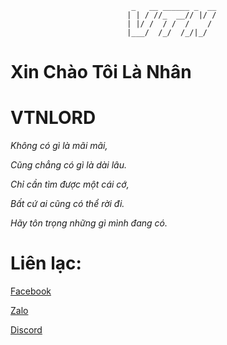
                               _   __ ______ _  __
                              | | / //_  __// |/ /
                              | |/ /  / /  /    / 
                              |___/  /_/  /_/|_/ 
                              
# Xin Chào Tôi Là Nhân
# VTNLORD
_Không có gì là mãi mãi,_

_Cũng chẳng có gì là dài lâu._

_Chỉ cần tìm được một cái cớ,_

_Bất cứ ai cũng có thể rời đi._

_Hãy tôn trọng những gì mình đang có._

# Liên lạc: 

[Facebook](https://www.facebook.com/vtnlord)

[Zalo](https://zalo.me/0353415885)

[Discord](https://discordapp.com/users/694068328720760833/)


